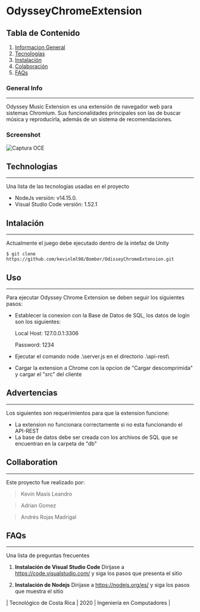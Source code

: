 # OdysseyChromeExtension

## Tabla de Contenido
1. [Informacion General](#general-info)
2. [Tecnologías](#technologias)
3. [Instalación](#Intalación)
4. [Colaboración](#collaboration)
5. [FAQs](#faqs)
### General Info
***
Odyssey Music Extension es una extensión de navegador web para sistemas Chromium. Sus funcionalidades principales son las de buscar música y reproducirla, además de un sistema de recomendaciones. 

### Screenshot
![Captura OCE](https://github.com/kevinlml98/OdisseyChromeExtension/blob/main/Captura.png)
## Technologias
***
Una lista de las tecnologías usadas en el proyecto
* NodeJs versión: v14.15.0.
* Visual Studio Code versión: 1.52.1

## Intalación
***
Actualmente el juego debe ejecutado dentro de la intefaz de Unity
```
$ git clone https://github.com/kevinlml98/Bomber/OdisseyChromeExtension.git
```
## Uso
***
Para ejecutar Odyssey Chrome Extension se deben seguir los siguientes pasos:
* Establecer la conexion con la Base de Datos de SQL, los datos de login son los siguientes:

  Local Host: 127.0.0.1:3306
  
  Password: 1234

* Ejecutar el comando node .\server.js en el directorio .\api-rest\
* Cargar la extension a Chrome con la opcion de "Cargar descomprimida" y cargar el "src" del cliente

## Advertencias
***
Los siguientes son requerimientos para que la extension funcione:

* La extension no funcionara correctamente si no esta funcionando el API-REST
* La base de datos debe ser creada con los archivos de SQL que se encuentran en la carpeta de "db"

## Collaboration
***
Este proyecto fue realizado por:
> Kevin Masis Leandro

> Adrian Gomez

> Andrés Rojas Madrigal

## FAQs
***
Una lista de preguntas frecuentes
1. **Instalación de Visual Studio Code**
Dirijase a https://code.visualstudio.com/ y siga los pasos que presenta el sitio

2. __Instalación de Nodejs__ 
Dirijase a https://nodejs.org/es/ y siga los pasos que muestra el sitio

| Tecnológico de Costa Rica | 2020 | Ingeniería en Computadores |
